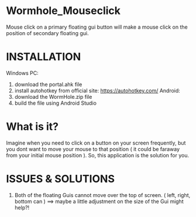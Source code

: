 # Wormhole_Mouseclick
Mouse click on a primary floating gui button will make a mouse click on the position of secondary floating gui.

# INSTALLATION
Windows PC:
1) download the portal.ahk file
2) install autohotkey from official site: https://autohotkey.com/
Android:
1) download the WormHole.zip file
2) build the file using Android Studio


# What is it?
Imagine when you need to click on a button on your screen frequently, but you dont want to move your mouse to that position ( it could be faraway from your initial mouse position ). So, this application is the solution for you.

# ISSUES & SOLUTIONS
1) Both of the floating Guis cannot move over the top of screen. ( left, right, bottom can )
   ==> maybe a little adjustment on the size of the Gui might help?!
